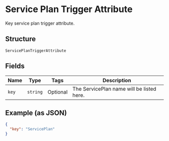 
# Service Plan Trigger Attribute

Key service plan trigger attribute.

## Structure

`ServicePlanTriggerAttribute`

## Fields

| Name | Type | Tags | Description |
|  --- | --- | --- | --- |
| `key` | `string` | Optional | The ServicePlan name will be listed here. |

## Example (as JSON)

```json
{
  "key": "ServicePlan"
}
```

